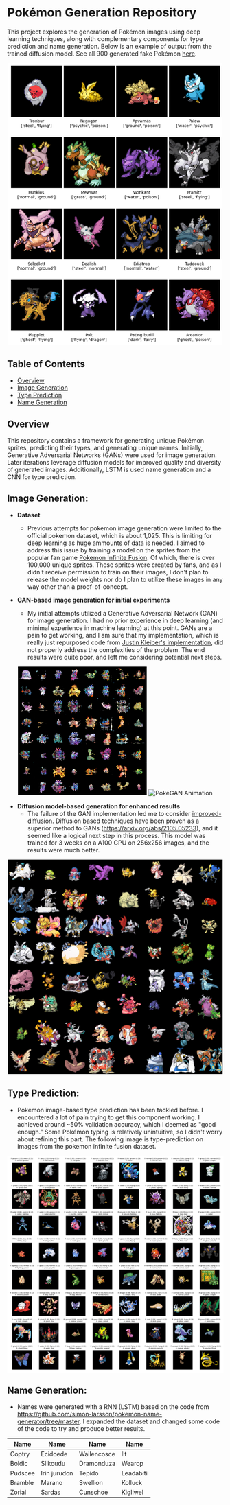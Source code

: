 # Pokémon Generation Repository

This project explores the generation of Pokémon images using deep learning techniques, along with complementary components for type prediction and name generation. Below is an example of output from the trained diffusion model. See all 900 generated fake Pokémon [here](https://smaley02.github.io/gallery.html).

<p align="center">
  <img src="readme_imgs/16_diffusion_sample.png" alt="Selected Results" width="500"/>
</p>

## Table of Contents
- [Overview](#overview)
- [Image Generation](#image-generation)
- [Type Prediction](#type-prediction)
- [Name Generation](#name-generation)

## Overview
This repository contains a framework for generating unique Pokémon sprites, predicting their types, and generating unique names. Initially, Generative Adversarial Networks (GANs) were used for image generation. Later iterations leverage diffusion models for improved quality and diversity of generated images.
Additionally, LSTM is used name generation and a CNN for type prediction.

## Image Generation: 
  - **Dataset**
      - Previous attempts for pokemon image generation were limited to the official pokemon dataset, which is about 1,025. This is limiting for deep learning as huge ammounts of data is needed. I aimed to address this issue by training a model on the sprites from the popular fan game [Pokemon Infinite Fusion](https://infinitefusion.fandom.com/wiki/Pok%C3%A9mon_Infinite_Fusion_Wiki). Of which, there is over 100,000 unique sprites. These sprites were created by fans, and as I didn't receive permission to train on their images, I don't plan to release the model weights nor do I plan to utilize these images in any way other than a proof-of-concept.
        
  - **GAN-based image generation for initial experiments**
      - My initial attempts utilized a Generative Adversarial Network (GAN) for image generation. I had no prior experience in deep learning (and minimal experience in machine learning) at this point. GANs are a pain to get working, and I am sure that my implementation, which is really just repurposed code from [Justin Kleiber's implementation](https://github.com/jkleiber/PokeGAN), did not properly address the complexities of the problem. The end results were quite poor, and left me considering potential next steps.
<p align="center">
  <img src="readme_imgs/result-image-0108.png" alt="PokéGAN Output" width="300"/>
  <img src="readme_imgs/results.gif" alt="PokéGAN Animation" width="300"/>
</p>

  - **Diffusion model-based generation for enhanced results**
      - The failure of the GAN implementation led me to consider [improved-diffusion](https://github.com/openai/improved-diffusion). Diffusion based techniques have been proven as a superior method to GANs (https://arxiv.org/abs/2105.05233), and it seemed like a logical next step in this process. This model was trained for 3 weeks on a A100 GPU on 256x256 images, and the results were much better.
<p align="center">
  <img src="readme_imgs/256_64_1710000.jpg" alt="Diffusion Results" width="500"/>
</p>
      
## Type Prediction:
  - Pokemon image-based type prediction has been tackled before. I encountered a lot of pain trying to get this component working. I achieved around ~50% validation accuracy, which I deemed as "good enough." Some Pokémon typing is relatively unintuitive, so I didn't worry about refining this part. The following image is type-prediction on images from the pokemon infinite fusion dataset. 
<p align="center" style="background-color: white;">
  <img src="readme_imgs/type_prediction_samples.png" alt="type prediction results" width="500"/>
</p>
    
## Name Generation:
  - Names were generated with a RNN (LSTM) based on the code from https://github.com/simon-larsson/pokemon-name-generator/tree/master. I expanded the dataset and changed some code of the code to try and produce better results.

| Name           | Name          | Name          | Name         |
|----------------|---------------|---------------|--------------|
| Coptry         | Ecidoede      | Wailencosce   | Ilt          |
| Boldic         | Slikoudu      | Dramonduza    | Wearop       |
| Pudscee        | Irin jurudon  | Tepido        | Leadabiti    |
| Bramble        | Marano        | Swellion      | Kolluck      |
| Zorial         | Sardas        | Cunschoe      | Kigliwel     |



  
